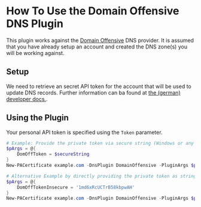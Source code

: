 # How To Use the Domain Offensive DNS Plugin

This plugin works against the [Domain Offensive](https://www.do.de/) DNS provider. It is assumed that you have already setup an account and created the DNS zone(s) you will be working against.

## Setup

We need to retrieve an secret API token for the account that will be used to update DNS records. Further information can ba found at [the (german) developer docs.](https://www.do.de/wiki/LetsEncrypt_-_Entwickler).

## Using the Plugin

Your personal API token is specified using the `Token` parameter.

```powershell
# Example: Provide the private token via secure string (Windows or any OS with PowerShell 6.2+)
$pArgs = @{
    DomOffToken = $secureString
}
New-PACertificate example.com -DnsPlugin DomainOffensive -PluginArgs $pArgs

# Alternative Example by directly providing the private token as string
$pArgs = @{
    DomOffTokenInsecure = '1md6xRcUCTrB58kbpwAH'
}
New-PACertificate example.com -DnsPlugin DomainOffensive -PluginArgs $pArgs
```

